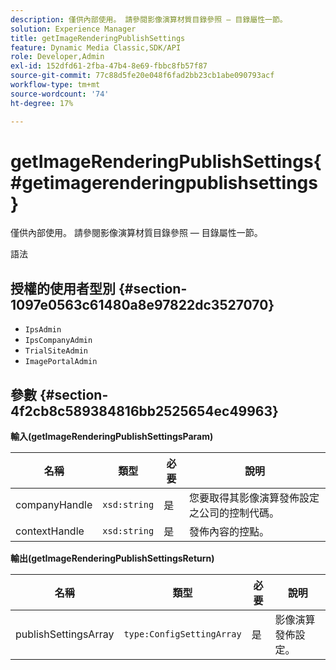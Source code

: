 ```yaml
---
description: 僅供內部使用。 請參閱影像演算材質目錄參照 — 目錄屬性一節。
solution: Experience Manager
title: getImageRenderingPublishSettings
feature: Dynamic Media Classic,SDK/API
role: Developer,Admin
exl-id: 152dfd61-2fba-47b4-8e69-fbbc8fb57f87
source-git-commit: 77c88d5fe20e048f6fad2bb23cb1abe090793acf
workflow-type: tm+mt
source-wordcount: '74'
ht-degree: 17%

---
```


# getImageRenderingPublishSettings{#getimagerenderingpublishsettings}

僅供內部使用。 請參閱影像演算材質目錄參照 — 目錄屬性一節。

語法

## 授權的使用者型別 {#section-1097e0563c61480a8e97822dc3527070}

* `IpsAdmin`
* `IpsCompanyAdmin`
* `TrialSiteAdmin`
* `ImagePortalAdmin`

## 參數 {#section-4f2cb8c589384816bb2525654ec49963}

**輸入(getImageRenderingPublishSettingsParam)**

| 名稱 | 類型 | 必要 | 說明 |
|---|---|---|---|
| companyHandle | `xsd:string` | 是 | 您要取得其影像演算發佈設定之公司的控制代碼。 |
| contextHandle | `xsd:string` | 是 | 發佈內容的控點。 |

**輸出(getImageRenderingPublishSettingsReturn)**

| 名稱 | 類型 | 必要 | 說明 |
|---|---|---|---|
| publishSettingsArray | `type:ConfigSettingArray` | 是 | 影像演算發佈設定。 |
